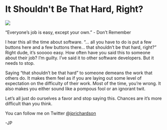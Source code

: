 <!--
id: 542962158
link: http://techneur.com/post/542962158/it-shouldnt-be-that-hard-right
slug: it-shouldnt-be-that-hard-right
date: Fri Apr 23 2010 00:55:00 GMT-0500 (CDT)
publish: 2010-04-023
tags: 
-->


It Shouldn't Be That Hard, Right?
=================================

![](http://media.tumblr.com/tumblr_l1b9hi4X5H1qzbc4f.jpg)

“Everyone’s job is easy, except your own.” - Don’t Remember

I hear this all the time about software. “… all you have to do is put a
few buttons here and a few buttons there… that shouldn’t be that hard,
right?” Right dude, it’s sooooo easy. How often have you said this to
someone about their job? I’m guilty. I’ve said it to other software
developers. But it needs to stop.

Saying “that shouldn’t be that hard” to someone demeans the work that
others do. It makes them feel as if you are laying out some level of
expectation on the difficulty of their work. Most of the time, you’re
wrong. It also makes you either sound like a pompous fool or an ignorant
twit.

Let’s all just do ourselves a favor and stop saying this. Chances are
it’s more difficult than you think.

You can follow me on
Twitter [@jprichardson](http://twitter.com/jprichardson)

-JP

